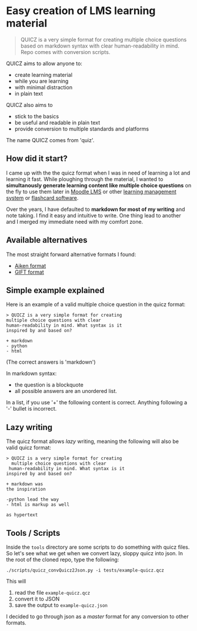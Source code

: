 # Easy creation of LMS learning material

> QUICZ is a very simple format for creating multiple choice questions based on markdown syntax with clear human-readability in mind. Repo comes with conversion scripts.

QUICZ aims to allow anyone to:

* create learning material
* while you are learning
* with minimal distraction
* in plain text

QUICZ also aims to 

* stick to the basics
* be useful and readable in plain text
* provide conversion to multiple standards and platforms

The name QUICZ comes from 'quiz'.

## How did it start?

I came up with the the quicz format when I was in need of learning a lot and learning it fast.
While ploughing through the material, I wanted to 
**simultanously generate learning content like multiple choice questions** on the fly to use them later
in [Moodle LMS](https://docs.moodle.org/400/en/Managing_questions) or other
[learning management system](https://en.wikipedia.org/wiki/Learning_management_system) or
[flashcard software](https://en.wikipedia.org/wiki/List_of_flashcard_software).

Over the years, I have defaulted to **markdown for most of my writing** and note taking.
I find it easy and intuitive to write.
One thing lead to another and I merged my immediate need with my comfort zone.

## Available alternatives

The most straight forward alternative formats I found: 

* [Aiken format](https://docs.moodle.org/400/en/Aiken_format)
* [GIFT format](https://docs.moodle.org/400/en/GIFT_format)

## Simple example explained

Here is an example of a valid multiple choice question in the quicz format:

~~~
> QUICZ is a very simple format for creating 
multiple choice questions with clear 
human-readability in mind. What syntax is it 
inspired by and based on?

+ markdown
- python
- html 
~~~

(The correct answers is 'markdown')

In markdown syntax:

- the question is a blockquote
- all possible answers are an unordered list.

In a list, if you use '+' the following content is correct.
Anything following a '-' bullet is incorrect.

## Lazy writing

The quicz format allows *lazy* writing, meaning the following will also be valid quicz format:

~~~
> QUICZ is a very simple format for creating 
  multiple choice questions with clear 
 human-readability in mind. What syntax is it 
inspired by and based on?

+ markdown was
the inspiration

-python lead the way
- html is markup as well 

as hypertext
~~~

## Tools / Scripts

Inside the `tools` directory are some scripts to do something with quicz files.
So let's see what we get when we convert lazy, sloppy quicz into json.
In the root of the cloned repo, type the following:

~~~
./scripts/quicz_convQuicz2Json.py -i tests/example-quicz.qcz
~~~

This will

1. read the file `example-quicz.qcz`
2. convert it to JSON
3. save the output to `example-quicz.json`

I decided to go through json as a *master* format for any conversion to other formats.

